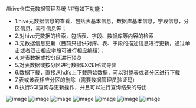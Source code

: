 #hive仓库元数据管理系统
##有如下功能：
*   1.hive元数据信息的查看，包括表基本信息，数据库基本信息，字段信息，分区信息，索引信息等；
*   2.对hive元数据的检索，包括表、字段、数据库等内容的检索
*   3.元数据信息更新（目前只提供对库、表、字段的描述信息进行更新，通过单击或者双击相应字段可进行相应编辑）；
*   4.对表数据或按分区进行预览
*   5.对表数据或按分区进行数据EXCEl格式导出
*   6.数据下载，直接从hdfs上下载原始数据，可以对整表或者分区进行下载
*   7.表或该表相应分区的删除（需要数据管理员验证码）
*   8.执行SQl查询与更新操作，并且可以进行查询结果的导出

![image](https://github.com/cnfire/hiveMetaMgr/tree/master/src/main/webapp/doc/1.png)
![image](https://github.com/cnfire/hiveMetaMgr/tree/master/src/main/webapp/doc/2.png)
![image](https://github.com/cnfire/hiveMetaMgr/tree/master/src/main/webapp/doc/3.png)
![image](https://github.com/cnfire/hiveMetaMgr/tree/master/src/main/webapp/doc/4.png)
![image](https://github.com/cnfire/hiveMetaMgr/tree/master/src/main/webapp/doc/5.png)
![image](https://github.com/cnfire/hiveMetaMgr/tree/master/src/main/webapp/doc/6.png)
![image](https://github.com/cnfire/hiveMetaMgr/tree/master/src/main/webapp/doc/7.png)